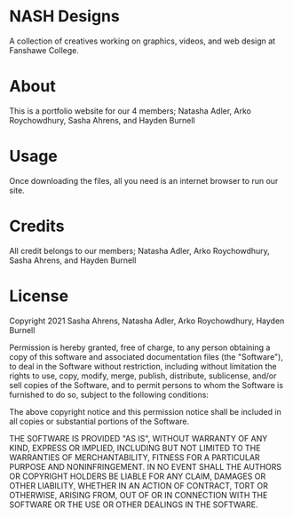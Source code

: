 # NASH Designs
A collection of creatives working on graphics, videos, and web design at Fanshawe College.

# About
This is a portfolio website for our 4 members; Natasha Adler, Arko Roychowdhury, Sasha Ahrens, and Hayden Burnell

# Usage
Once downloading the files, all you need is an internet browser to run our site.

# Credits
All credit belongs to our members; Natasha Adler, Arko Roychowdhury, Sasha Ahrens, and Hayden Burnell

# License

Copyright 2021 Sasha Ahrens, Natasha Adler, Arko Roychowdhury, Hayden Burnell

Permission is hereby granted, free of charge, to any person obtaining a copy of this software and associated documentation files (the "Software"), to deal in the Software without restriction, including without limitation the rights to use, copy, modify, merge, publish, distribute, sublicense, and/or sell copies of the Software, and to permit persons to whom the Software is furnished to do so, subject to the following conditions:

The above copyright notice and this permission notice shall be included in all copies or substantial portions of the Software.

THE SOFTWARE IS PROVIDED "AS IS", WITHOUT WARRANTY OF ANY KIND, EXPRESS OR IMPLIED, INCLUDING BUT NOT LIMITED TO THE WARRANTIES OF MERCHANTABILITY, FITNESS FOR A PARTICULAR PURPOSE AND NONINFRINGEMENT. IN NO EVENT SHALL THE AUTHORS OR COPYRIGHT HOLDERS BE LIABLE FOR ANY CLAIM, DAMAGES OR OTHER LIABILITY, WHETHER IN AN ACTION OF CONTRACT, TORT OR OTHERWISE, ARISING FROM, OUT OF OR IN CONNECTION WITH THE SOFTWARE OR THE USE OR OTHER DEALINGS IN THE SOFTWARE.
